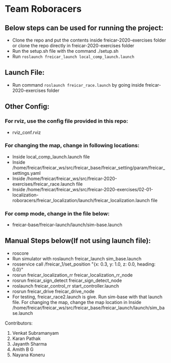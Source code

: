 # Team Roboracers

## Below steps can be used for running the project:
* Clone the repo and put the contents inside freicar-2020-exercises folder or clone the repo directly in freicar-2020-exercises folder
* Run the setup.sh file with the command ./setup.sh
* Run `roslaunch freicar_launch local_comp_launch.launch`

## Launch File:
* Run command `roslaunch freicar_race.launch` by going inside freicar-2020-exercises folder

## Other Config:
### For rviz, use the config file provided in this repo:
* rviz_conf.rviz

### For changing the map, change in following locations:
* Inside local_comp_launch.launch file
* Inside /home/freicar/freicar_ws/src/freicar_base/freicar_setting/param/freicar_settings.yaml
* Inside /home/freicar/freicar_ws/src/freicar-2020-exercises/freicar_race.launch file
* Inside /home/freicar/freicar_ws/src/freicar-2020-exercises/02-01-localization-roboracers/freicar_localization/launch/freicar_localization.launch file

### For comp mode, change in the file below:
* freicar-base/freicar-launch/launch/sim-base.launch

## Manual Steps below(If not using launch file):
* roscore
* Run simulator with roslaunch freicar_launch sim_base.launch
* rosservice call /freicar_1/set_position "{x: 0.3, y: 1.0, z: 0.0, heading: 0.0}"
* rosrun freicar_localization_rr freicar_localization_rr_node
* rosrun freicar_sign_detect freicar_sign_detect_node
* roslaunch freicar_control_rr start_controller.launch
* rosrun freicar_drive freicar_drive_node
* For testing, freicar_race2.launch is give. Run sim-base with that launch file. For changing the map, change the map location in Inside /home/freicar/freicar_ws/src/freicar_base/freicar_launch/launch/sim_base.launch


Contributors:
1. Venkat Subramanyam
2. Karan Pathak
3. Jayanth Sharma
4. Amith B G
5. Nayana Koneru